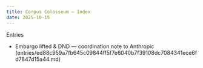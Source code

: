 ```yaml
---
title: Corpus Colosseum — Index
date: 2025-10-15
---
```


Entries
- Embargo lifted & DND — coordination note to Anthropic (entries/ed88c959a7fb645c09844ff5f7e6040b7f39108dc7084341ece6fd7847d15a44.md)


